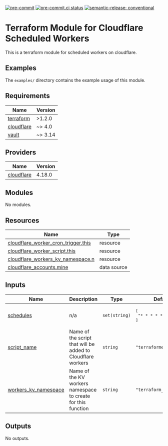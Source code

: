 [![pre-commit](https://img.shields.io/badge/pre--commit-enabled-brightgreen?logo=pre-commit&logoColor=white)](https://github.com/pre-commit/pre-commit) [![pre-commit.ci status](https://results.pre-commit.ci/badge/github/brucellino/terraform-cloudflare-scheduled-worker/main.svg)](https://results.pre-commit.ci/latest/github/brucellino/terraform-cloudflare-scheduled-worker/main) [![semantic-release: conventional](https://img.shields.io/badge/semantic--release-conventional-e10079?logo=semantic-release)](https://github.com/semantic-release/semantic-release)

# Terraform Module for Cloudflare Scheduled Workers

This is a terraform module for scheduled workers on cloudflare.
## Examples

The `examples/` directory contains the example usage of this module.

<!-- BEGIN_TF_DOCS -->
## Requirements

| Name | Version |
|------|---------|
| <a name="requirement_terraform"></a> [terraform](#requirement\_terraform) | >1.2.0 |
| <a name="requirement_cloudflare"></a> [cloudflare](#requirement\_cloudflare) | ~> 4.0 |
| <a name="requirement_vault"></a> [vault](#requirement\_vault) | ~> 3.14 |

## Providers

| Name | Version |
|------|---------|
| <a name="provider_cloudflare"></a> [cloudflare](#provider\_cloudflare) | 4.18.0 |

## Modules

No modules.

## Resources

| Name | Type |
|------|------|
| [cloudflare_worker_cron_trigger.this](https://registry.terraform.io/providers/cloudflare/cloudflare/latest/docs/resources/worker_cron_trigger) | resource |
| [cloudflare_worker_script.this](https://registry.terraform.io/providers/cloudflare/cloudflare/latest/docs/resources/worker_script) | resource |
| [cloudflare_workers_kv_namespace.n](https://registry.terraform.io/providers/cloudflare/cloudflare/latest/docs/resources/workers_kv_namespace) | resource |
| [cloudflare_accounts.mine](https://registry.terraform.io/providers/cloudflare/cloudflare/latest/docs/data-sources/accounts) | data source |

## Inputs

| Name | Description | Type | Default | Required |
|------|-------------|------|---------|:--------:|
| <a name="input_schedules"></a> [schedules](#input\_schedules) | n/a | `set(string)` | <pre>[<br>  "* * * * *"<br>]</pre> | no |
| <a name="input_script_name"></a> [script\_name](#input\_script\_name) | Name of the script that will be added to Cloudflare workers | `string` | `"terraformed_script"` | no |
| <a name="input_workers_kv_namespace"></a> [workers\_kv\_namespace](#input\_workers\_kv\_namespace) | Name of the KV workers namespace to create for this function | `string` | `"terraform_namespace"` | no |

## Outputs

No outputs.
<!-- END_TF_DOCS -->

